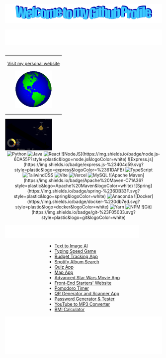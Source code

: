 <!-- "Hero" Header -->
<div align="center">
  <img src="images/welcome.png" style="max-width: 100%;" alt="Welcome to my Github Profile" />
  <br />
  <br />
  <img height="50" alt="My Name is Erdem and I like Python" src="images/personal_note.svg" />
  <br />
  <br />
</div>

<table width="100%" align="center">
<tr>
<td align="center">
<a href="https://erdemonal.vercel.app/">
<p>Visit my personal website </p>


<p>

<img alt="Globe" height="120" src="images/globe.gif">
</a>
</p>

</td>



</tr>
</table>



<img src="profile-3d-contrib/profile-night-rainbow.svg" alt="3D Contributions" style="max-width: 30%;">
<div style="text-align: center;">
  <img alt="Python" src="https://img.shields.io/badge/python-3670A0?style=plastic&logo=python&logoColor=ffdd54">
  <img alt="Java" src="https://img.shields.io/badge/java-%23ED8B00.svg?style=plastic&logo=openjdk&logoColor=white">
  <img alt="React" src="https://img.shields.io/badge/react-%2320232a.svg?style=plastic&logo=react&logoColor=%2361DAFB">
  ![NodeJS](https://img.shields.io/badge/node.js-6DA55F?style=plastic&logo=node.js&logoColor=white)
  ![Express.js](https://img.shields.io/badge/express.js-%23404d59.svg?style=plastic&logo=express&logoColor=%2361DAFB)
  <img alt="TypeScript" src="https://img.shields.io/badge/typescript-%23007ACC.svg?style=plastic&logo=typescript&logoColor=white">
  <img alt="TailwindCSS" src="https://img.shields.io/badge/tailwindcss-%2338B2AC.svg?style=plastic&logo=tailwind-css&logoColor=white">
  <img alt="Vite" src="https://img.shields.io/badge/vite-%23646CFF.svg?style=plastic&logo=vite&logoColor=white">
  <img alt="Vercel" src="https://img.shields.io/badge/vercel-%23000000.svg?style=plastic&logo=vercel&logoColor=white">
  <img alt="MySQL" src="https://img.shields.io/badge/mysql-4479A1.svg?style=plastic&logo=mysql&logoColor=white">
   ![Apache Maven](https://img.shields.io/badge/Apache%20Maven-C71A36?style=plastic&logo=Apache%20Maven&logoColor=white)
  ![Spring](https://img.shields.io/badge/spring-%236DB33F.svg?style=plastic&logo=spring&logoColor=white)
  <img alt="Anaconda" src="https://img.shields.io/badge/Anaconda-%2344A833.svg?style=plastic&logo=anaconda&logoColor=white">
  ![Docker](https://img.shields.io/badge/docker-%230db7ed.svg?style=plastic&logo=docker&logoColor=white)
  <img alt="Yarn" src="https://img.shields.io/badge/yarn-%232C8EBB.svg?style=plastic&logo=yarn&logoColor=white">
  <img alt="NPM" src="https://img.shields.io/badge/NPM-%23CB3837.svg?style=plastic&logo=npm&logoColor=white">
  ![Git](https://img.shields.io/badge/git-%23F05033.svg?style=plastic&logo=git&logoColor=white)
</div>


<br/>


   <div style="text-align: left;">
        <img height="40" alt="Check out my Webapps :" src="images/webapps.svg" />
   
  <ul style="list-style-type: disc; text-align: left; margin-left: auto; margin-right: auto; width: fit-content;">
        <li><a href="https://text-to-image-wheat.vercel.app">Text to Image AI</a></li>
        <li><a href="https://type-blitz-silk.vercel.app">Typing Speed Game</a></li>
        <li><a href="https://budget-one-silk.vercel.app">Budget Tracking App</a></li>
        <li><a href="https://spotifysearch.vercel.app">Spotify Album Search</a></li>
        <li><a href="https://quiz-one-amber.vercel.app">Quiz App</a></li>
        <li><a href="https://leafletmap.vercel.app">Map App</a></li>
        <li><a href="https://starwarshex.vercel.app">Advanced Star Wars Movie App</a></li>
        <li><a href="https://taskfront-ten.vercel.app">Front-End Starters' Website</a></li>
        <li><a href="https://pomodoro-tau-seven.vercel.app">Pomodoro Timer</a></li>
        <li><a href="https://qrbeta.vercel.app">QR Generator and Scanner App</a></li>
        <li><a href="https://passwordgenerator-sable-two.vercel.app">Password Generator & Tester</a></li>
        <li><a href="https://mp3converter-xi.vercel.app">YouTube to MP3 Converter</a></li>
        <li><a href="https://bmicalculator-mauve.vercel.app">BMI Calculator</a></li>
    </ul>
    </div>
    <div align="center">
    <img height="120" alt="Thanks for visiting me" width="100%" src="images/marquee.svg" />
</div>


    





